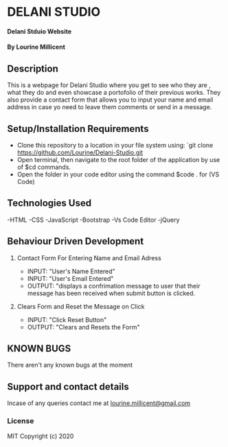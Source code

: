 # DELANI STUDIO
#### Delani Stduio Website
#### By **Lourine Millicent**
## Description
This is a webpage for Delani Studio where you get to see who they are , what they do and even showcase a portofolio of their previous works. They also provide a contact form that allows you to input your name and email address in case yo need to leave them comments or send in a message. 
## Setup/Installation Requirements
- Clone this repository to a location in your file system using:  `git clone https://github.com/Lourine/Delani-Studio.git
- Open terminal, then navigate to the root folder of the application by use of $cd commands.
- Open the folder in your code editor using the command $code . for (VS Code)
## Technologies Used
-HTML
-CSS
-JavaScript
-Bootstrap
-Vs Code Editor
-jQuery

## Behaviour Driven Development

1. Contact  Form For Entering Name and Email Adress
   - INPUT: "User's Name Entered"
   - INPUT: "User's Email Entered"
   - OUTPUT: "displays a confrimation message to user that their message has been received when submit button is clicked.

2. Clears Form and Reset the Message on Click
   - INPUT: "Click Reset Button" 
   - OUTPUT: "Clears and Resets the Form"

## KNOWN BUGS
There aren't any known bugs at the moment
## Support and contact details
Incase of any queries contact me at lourine.millicent@gmail.com
### License
MIT Copyright (c) 2020
